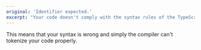```yaml
---
original: 'Identifier expected.'
excerpt: "Your code doesn't comply with the syntax rules of the TypeScript language"
---
```


This means that your syntax is wrong and simply the compiler can't tokenize your code properly.
